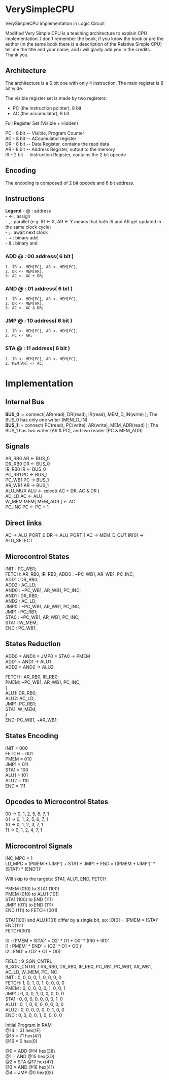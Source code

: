 # VerySimpleCPU
VerySimpleCPU implementation in Logic Circuit

Modified Very Simple CPU is a teaching architecture to explain CPU implementation.
I don't remember the book, if you know the book or are the author (in the same book there is a description of the Relative Simple CPU) tell me the title
and your name, and i will gladly add you in the credits. Thank you.

## Architecture
The architecture is a 6 bit one with only 4 instruction. The main register is 8 bit wide.

The visible register set is made by two registers:  
 * PC (the instruction pointer), 8 bit   
 * AC (the accumulator), 8 bit  
 

Full Register Set (Visible + Hidden)  

PC - 8 bit  -- Visible, Program Counter  
AC - 8 bit  -- ACcumulator register  
DR - 8 bit  -- Data Register, contains the read data  
AR - 8 bit  -- Address Register, output to the memory  
IR - 2 bit  -- Instruction Register, contains the 2 bit opcode  

## Encoding  

The encoding is composed of 2 bit opcode and 6 bit address.

## Instructions  

**Legend** 
    - @ : address  
    - <- : assign  
    - , : parallel (e.g. IR <- X, AR <- Y means that both IR and AR get updated in the same clock cycle)  
    - ; : await next clock  
    - + : binary add  
    - & : binary and  

### ADD @ : 00 address( 6 bit )  

    1. IR <- MEM[PC], AR <- MEM[PC];  
    2. DR <- MEM[AR];   
    3. AC <- AC + DR;  

### AND @ : 01 address( 6 bit )  

    1. IR <- MEM[PC], AR <- MEM[PC];  
    2. DR <- MEM[AR];   
    3. AC <- AC & DR;  

### JMP @ : 10 address( 6 bit )  

    1. IR <- MEM[PC], AR <- MEM[PC];  
    2. PC <- AR;  

### STA @ : 11 address( 6 bit )  

    1. IR <- MEM[PC], AR <- MEM[PC];  
    2. MEM[AR] <- AC;  

# Implementation

## Internal Bus  

**BUS_0** := connect( AR(read), DR(read), IR(read), MEM_D_IN(write) );                The BUS_0 has only one writer (MEM_D_IN)  
**BUS_1** := connect( PC(read), PC(write), AR(write), MEM_ADR(read) );                The BUS_1 has two writer (AR & PC), and two reader (PC & MEM_ADR)  


## Signals

AR_RB0          AR <- BUS_0  
DR_RB0          DR <- BUS_0  
IR_RB0          IR <- BUS_0  
PC_RB1          PC <- BUS_1  
PC_WB1          PC -> BUS_1  
AR_WB1          AR -> BUS_1  
ALU_MUX         ALU <- select( AC + DR, AC & DR )  
AC_LD           AC <- ALU  
W_MEM           MEM[ MEM_ADR ] <- AC  
PC_INC          PC <- PC + 1  


## Direct links

AC -> ALU_PORT_0
DR -> ALU_PORT_1
AC -> MEM_D_OUT
IR[0] -> ALU_SELECT


## Microcontrol States

INIT : PC_WB1;  
FETCH: AR_RB0, IR_RB0; 
ADD0 : ~PC_WB1, AR_WB1, PC_INC;  
ADD1 : DR_RB0;  
ADD2 : AC_LD;  
AND0 : ~PC_WB1, AR_WB1, PC_INC;  
AND1 : DR_RB0;  
AND2 : AC_LD;  
JMP0 : ~PC_WB1, AR_WB1, PC_INC;  
JMP1 : PC_RB1;  
STA0 : ~PC_WB1, AR_WB1, PC_INC;  
STA1 : W_MEM;  
END  : PC_WB1;  


## States Reduction

ADD0 = AND0 = JMP0 = STA0 -> PMEM  
ADD1 = AND1 -> ALU1  
ADD2 = AND2 -> ALU2  

FETCH : AR_RB0, IR_RB0;  
PMEM: ~PC_WB1, AR_WB1, PC_INC;  
{  
    ALU1: DR_RB0;  
    ALU2: AC_LD;  
    JMP1: PC_RB1;  
    STA1: W_MEM;  
}  
END: PC_WB1, ~AR_WB1;  

## States Encoding  

INIT = 000  
FETCH = 001  
PMEM = 010  
JMP1 = 011  
STA1 = 100  
ALU1 = 101  
ALU2 = 110  
END = 111  

## Opcodes to Microcontrol States  
00 -> 0, 1, 2, 5, 6, 7, 1  
01 -> 0, 1, 2, 5, 6, 7, 1  
10 -> 0, 1, 2, 3, 7, 1  
11 -> 0, 1, 2, 4, 7, 1  

## Microcontrol Signals  

INC_MPC = 1  
LD_MPC = (PMEM * IJMP') + STA1 + JMP1 + END = ((PMEM * IJMP')' * (STA1') * (END'))'  

Will skip to the targets: STA1, ALU1, END, FETCH  

PMEM (010) to STA1 (100)  
PMEM (010) to ALU1 (101)  
STA1 (100) to END (111)  
JMP1 (011) to END (111)  
END (111) to FETCH (001)  

STA1(100) and ALU1(101) differ by a single bit, so: IO[0] = (PMEM * ISTA)'  
END(111)  
FETCH(001)  

I0 : (PMEM * ISTA)' = O2' * O1 * O0' * (IR0 * IR1)'  
I1 : PMEM' * END' = (O2' * O1 * O0')'  
I2 : END' = (O2 * O1 * O0)'  

FIELD : 9_SGN_CNTRL  
8_SGN_CNTRL / AR_RB0, DR_RB0, IR_RB0, PC_RB1, PC_WB1, AR_WB1, AC_LD, W_MEM, PC_INC  
INIT :          0,      0,      0,      0,      1,      0,      0,      0,      0  
FETCH:          1,      0,      1,      0,      1,      0,      0,      0,      0  
PMEM :          0,      0,      0,      0,      0,      1,      0,      0,      1  
JMP1 :          0,      0,      0,      1,      0,      0,      0,      0,      0  
STA1 :          0,      0,      0,      0,      0,      0,      0,      1,      0  
ALU1 :          0,      1,      0,      0,      0,      0,      0,      0,      0  
ALU2 :          0,      0,      0,      0,      0,      0,      1,      0,      0  
END  :          0,      0,      0,      0,      1,      0,      0,      0,      0  


Initial Program in RAM  
@14 = 31 hex(1F)  
@15 = 71 hex(47)  
@16 = 0  hex(0)  

@0 = ADD @14 hex(38)  
@1 = AND @15 hex(3D)  
@2 = STA @17 hex(47)  
@3 = AND @16 hex(41)  
@4 = JMP @0  hex(02)  
